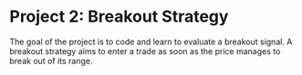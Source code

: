 # Project 2: Breakout Strategy

The goal of the project is to code and learn to evaluate a breakout signal. A breakout strategy aims to enter a trade as soon as the price manages to break out of its range. 

